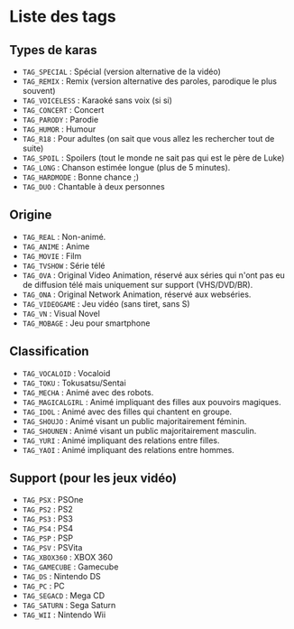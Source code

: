 # Liste des tags

## Types de karas

- `TAG_SPECIAL` : Spécial (version alternative de la vidéo)
- `TAG_REMIX` : Remix (version alternative des paroles, parodique le plus souvent)
- `TAG_VOICELESS` : Karaoké sans voix (si si)
- `TAG_CONCERT` : Concert
- `TAG_PARODY` : Parodie
- `TAG_HUMOR` : Humour
- `TAG_R18` : Pour adultes (on sait que vous allez les rechercher tout de suite)
- `TAG_SPOIL` : Spoilers (tout le monde ne sait pas qui est le père de Luke)
- `TAG_LONG` : Chanson estimée longue (plus de 5 minutes).
- `TAG_HARDMODE` : Bonne chance ;)
- `TAG_DUO` : Chantable à deux personnes

## Origine

- `TAG_REAL` : Non-animé.
- `TAG_ANIME` : Anime
- `TAG_MOVIE` : Film
- `TAG_TVSHOW` : Série télé
- `TAG_OVA` : Original Video Animation, réservé aux séries qui n'ont pas eu de diffusion télé mais uniquement sur support (VHS/DVD/BR).
- `TAG_ONA` : Original Network Animation, réservé aux webséries.
- `TAG_VIDEOGAME` : Jeu vidéo (sans tiret, sans S)
- `TAG_VN` : Visual Novel
- `TAG_MOBAGE` : Jeu pour smartphone

## Classification

- `TAG_VOCALOID` : Vocaloid
- `TAG_TOKU` : Tokusatsu/Sentai
- `TAG_MECHA` : Animé avec des robots.
- `TAG_MAGICALGIRL` : Animé impliquant des filles aux pouvoirs magiques.
- `TAG_IDOL` : Animé avec des filles qui chantent en groupe.
- `TAG_SHOUJO` : Animé visant un public majoritairement féminin.
- `TAG_SHOUNEN` : Animé visant un public majoritairement masculin.
- `TAG_YURI` : Animé impliquant des relations entre filles.
- `TAG_YAOI` : Animé impliquant des relations entre hommes.

## Support (pour les jeux vidéo)

- `TAG_PSX` : PSOne
- `TAG_PS2` : PS2
- `TAG_PS3` : PS3
- `TAG_PS4` : PS4
- `TAG_PSP` : PSP
- `TAG_PSV` : PSVita
- `TAG_XBOX360` : XBOX 360
- `TAG_GAMECUBE` : Gamecube
- `TAG_DS` : Nintendo DS
- `TAG_PC` : PC
- `TAG_SEGACD` : Mega CD
- `TAG_SATURN` : Sega Saturn
- `TAG_WII` : Nintendo Wii